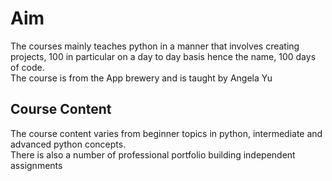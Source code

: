 # Aim

The courses mainly teaches python in a manner that involves creating projects, 100 in particular on a day to day basis hence the name, 100 days of code.  
The course is from the App brewery and is taught by Angela Yu

## Course Content
The course content varies from beginner topics in python, intermediate and advanced python concepts.  
There is also a number of professional portfolio building independent assignments
